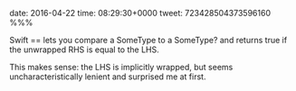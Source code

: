 date: 2016-04-22
time: 08:29:30+0000
tweet: 723428504373596160
%%%

Swift == lets you compare a SomeType to a SomeType? and returns true if the unwrapped RHS is equal to the LHS.

This makes sense: the LHS is implicitly wrapped, but seems uncharacteristically lenient and surprised me at first.
